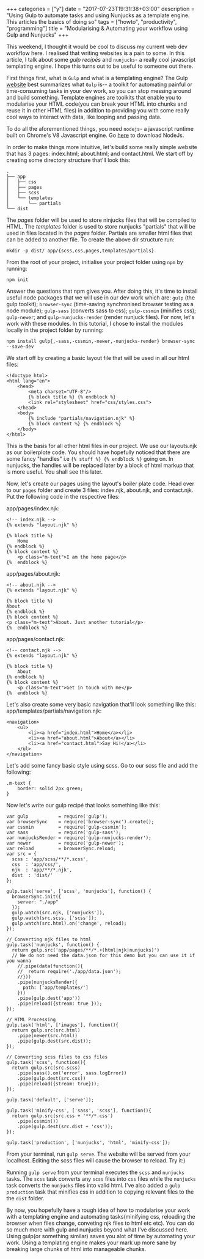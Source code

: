 +++
categories = ["y"]
date = "2017-07-23T19:31:38+03:00"
description = "Using Gulp to automate tasks and using Nunjucks as a template engine. This articles the basics of doing so"
tags = ["howto", "productivity", "programming"]
title = "Modularising & Automating your workflow using Gulp and Nunjucks"
+++

This weekend, I thought it would be cool to discuss my current web dev workflow here. I realised that writing websites is a pain to some. In this article, I talk about some *gulp recipés* and `nunjucks`- a really cool javascript templating engine. I hope this turns out to be useful to someone out there.

First things first, what is `Gulp` and what is a templating engine? The Gulp [website](http://gulpjs.com/URL ) best summarizes what `Gulp` is-- a toolkit for automating painful or time-consuming tasks in your dev work, so you can stop messing around and build something. Template engines are toolkits that enable you to modularise your HTML code(you can break your HTML into chunks and reuse it in other HTML files) in addition to providing you with some really cool ways to interact with data, like looping and passing data.

To do all the aforementioned things, you need `nodejs`- a javascript runtime built on Chrome's V8 Javascript engine. Go [here](https://nodejs.org/en/URL ) to download NodeJs.

In order to make things more intuitive, let's build some really simple website that has 3 pages: index.html; about.html; and contact.html.
We start off by creating some directory structure that'll look this:
```
.
├── app
│   ├── css
│   ├── pages
│   ├── scss
│   └── templates
│       └── partials
└── dist
```
The *pages* folder will be used to store ninjucks files that will be compiled to HTML. The *templates* folder is used to store nunjucks "partials" that will be used in files located in the *pages* folder. Partials are smaller html files that can be added to another file. To create the above dir structure run:
```
mkdir -p dist/ app/{scss,css,pages,templates/partials}
```
From the root of your project, initialise your project folder using `npm` by running:
```
npm init
```
Answer the questions that npm gives you. After doing this, it's time to install useful node packages that we will use in our dev work which are:
`gulp` (the gulp toolkit); `browser-sync` (time-saving synchronised browser testing as a node module); `gulp-sass` (converts sass to css); `gulp-cssmin` (minifies css); `gulp-newer`; and `gulp-nunjucks-render` (render nunjuck files).
For now, let's work with these modules. In this tutorial, I chose to install the modules locally in the project folder by running:
```
npm install gulp{,-sass,-cssmin,-newer,-nunjucks-render} browser-sync --save-dev
```

We start off by creating a basic layout file that will be used in all our html files:

```
<!doctype html>
<html lang="en">
    <head>
        <meta charset="UTF-8"/>
        {% block title %} {% endblock %}
        <link rel="stylesheet" href="css/styles.css">
    </head>
    <body>
        {% include "partials/navigation.njk" %}
        {% block content %} {% endblock %}
    </body>
</html>
```
This is the basis for all other html files in our project. We use our layouts.njk as our boilerplote code. You should have hopefully noticed that there are some fancy "handles" i.e `{% stuff %} {% endblock %}` going on. In nunjucks, the handles will be replaced later by a block of html markup that is more useful. You shall see this later.

Now, let's create our pages using the layout's boiler plate code. Head over to our `pages` folder and create 3 files: index.njk, about.njk, and contact.njk. Put the following code in the respective files:

app/pages/index.njk:
```
<!-- index.njk -->
{% extends "layout.njk" %}

{% block title %}
    Home
{% endblock %}
{% block content %}
    <p class="m-text">I am the home page</p>
{%  endblock %}
```

app/pages/about.njk:
```
<!-- about.njk -->
{% extends "layout.njk" %}

{% block title %}
About
{% endblock %}
{% block content %}
<p class="m-text">About. Just another tutorial</p>
{%  endblock %}
```

app/pages/contact.njk:
```
<!-- contact.njk -->
{% extends "layout.njk" %}

{% block title %}
    About
{% endblock %}
{% block content %}
    <p class="m-text">Get in touch with me</p>
{%  endblock %}
```

Let's also create some very basic navigation that'll look something like this:
app/templates/partials/navigation.njk:
```
<navigation>
    <ul>
        <li><a href="index.html">Home</a></li>
        <li><a href="about.html">About</a></li>
        <li><a href="contact.html">Say Hi!</a></li>
    </ul>
</navigation>
```
Let's add some fancy basic style using scss. Go to our scss file and add the following:

```
.m-text {
    border: solid 2px green;
}
```
Now let's write our gulp recipé that looks something like this:
```
var gulp           = require('gulp');
var browserSync    = require('browser-sync').create();
var cssmin         = require('gulp-cssmin');
var sass           = require('gulp-sass');
var nunjucksRender = require('gulp-nunjucks-render');
var newer          = require('gulp-newer');
var reload         = browserSync.reload;
var src = {
  scss : 'app/scss/**/*.scss',
  css  : 'app/css/',
  njk  : 'app/**/*.njk',
  dist  : 'dist/'
};

gulp.task('serve', ['scss', 'nunjucks'], function() {
  browserSync.init({
    server: "./app"
  });
  gulp.watch(src.njk, ['nunjucks']),
  gulp.watch(src.scss, ['scss']);
  gulp.watch(src.html).on('change', reload);
});

// Converting njk files to html
gulp.task('nunjucks', function() {
  return gulp.src('app/pages/**/*.+(html|njk|nunjucks)')
  // We do not need the data.json for this demo but you can use it if you wanna
    //.pipe(data(function(){
    //  return require('./app/data.json');
    //}))
    .pipe(nunjucksRender({
      path: ['app/templates/']
    }))
    .pipe(gulp.dest('app'))
    .pipe(reload({stream: true }));
});

// HTML Processing
gulp.task('html', ['images'], function(){
  return gulp.src(src.html)
    .pipe(newer(src.html))
    .pipe(gulp.dest(src.dist));
});

// Converting scss files to css files
gulp.task('scss', function(){
  return gulp.src(src.scss)
    .pipe(sass().on('error', sass.logError))
    .pipe(gulp.dest(src.css))
    .pipe(reload({stream: true}));
});

gulp.task('default', ['serve']);

gulp.task('minify-css', ['sass', 'scss'], function(){
  return gulp.src(src.css + '**/*.css')
    .pipe(cssmin())
    .pipe(gulp.dest(src.dist + 'css'));
});

gulp.task('production', ['nunjucks', 'html', 'minify-css']);

```
From your terminal, run `gulp serve`. The website will be served from your localhost. Editing the scss files will cause the browser to reload. Try it:)

Running `gulp serve` from your terminal executes the `scss` and `nunjucks` tasks. The `scss` task converts any `scss` files into `css` files while the `nunjucks` task converts the `nunjucks` files into valid html. I've also added a `gulp production` task that minifies css in addition to copying relevant files to the the `dist` folder.

By now, you hopefully have a rough idea of how to modularise your work with a templating engine and automating tasks(minifying css, reloading the browser when files change, conveting njk files to html etc etc). You can do so much more with gulp and nunjucks beyond what I've discussed here. Using gulp(or something similar) saves you alot of time by automating your work. Using a templating engine makes your mark up more sane by breaking large chunks of html into manageable chunks.
